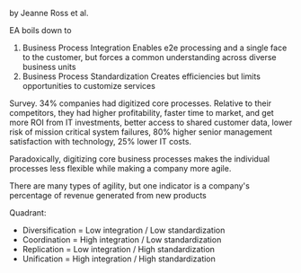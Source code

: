 by Jeanne Ross et al.

EA boils down to
1. Business Process Integration
    Enables e2e processing and a single face to the customer, but forces a common understanding
    across diverse business units
2. Business Process Standardization
    Creates efficiencies but limits opportunities to customize services

Survey. 34% companies had digitized core processes. Relative to their competitors, they
had higher profitability, faster time to market, and get more ROI from IT investments,
better access to shared customer data, lower risk of mission critical system failures,
80% higher senior management satisfaction with technology, 25% lower IT costs.

Paradoxically, digitizing core business processes makes the individual processes less
flexible while making a company more agile.

There are many types of agility, but one indicator is a company's percentage of revenue
generated from new products

Quadrant:
* Diversification = Low integration / Low standardization
* Coordination = High integration / Low standardization
* Replication = Low integration / High standardization
* Unification = High integration / High standardization

